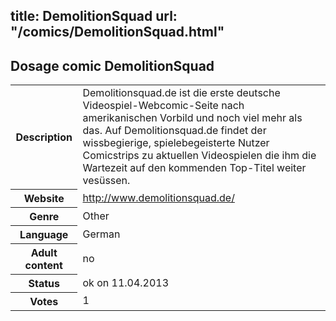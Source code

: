 title: DemolitionSquad
url: "/comics/DemolitionSquad.html"
---
Dosage comic DemolitionSquad
-----------------------------------------

<table class="comicinfo">
<tr>
<th>Description</th><td>Demolitionsquad.de ist die erste deutsche Videospiel-Webcomic-Seite nach amerikanischen Vorbild und noch viel mehr als das. Auf Demolitionsquad.de findet der wissbegierige, spielebegeisterte Nutzer Comicstrips zu aktuellen Videospielen die ihm die Wartezeit auf den kommenden Top-Titel weiter vesüssen.</td>
</tr>
<tr>
<th>Website</th><td><a href="http://www.demolitionsquad.de/">http://www.demolitionsquad.de/</a></td>
</tr>
<tr>
<th>Genre</th><td>Other</td>
</tr>
<tr>
<th>Language</th><td>German</td>
</tr>
<tr>
<th>Adult content</th><td>no</td>
</tr>
<tr>
<th>Status</th><td>ok on 11.04.2013</td>
</tr>
<tr>
<th>Votes</th><td>1</div></td>
</tr>
</table>
